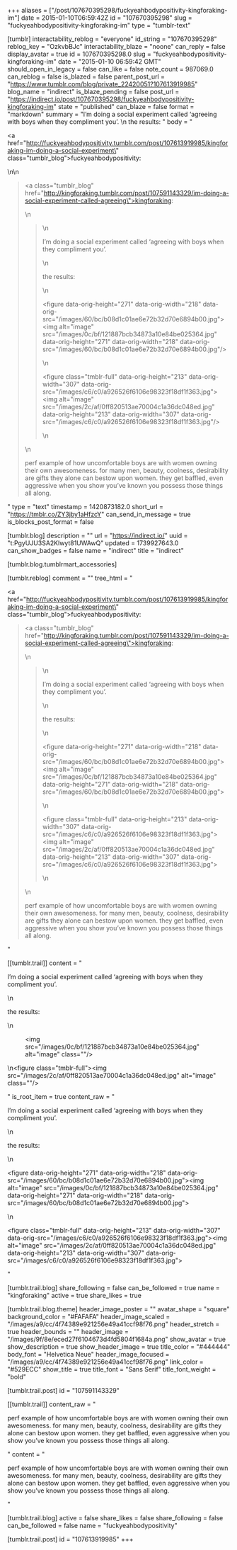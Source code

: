 +++
aliases = ["/post/107670395298/fuckyeahbodypositivity-kingforaking-im"]
date = 2015-01-10T06:59:42Z
id = "107670395298"
slug = "fuckyeahbodypositivity-kingforaking-im"
type = "tumblr-text"

[tumblr]
interactability_reblog = "everyone"
id_string = "107670395298"
reblog_key = "OzkvbBJc"
interactability_blaze = "noone"
can_reply = false
display_avatar = true
id = 107670395298.0
slug = "fuckyeahbodypositivity-kingforaking-im"
date = "2015-01-10 06:59:42 GMT"
should_open_in_legacy = false
can_like = false
note_count = 987069.0
can_reblog = false
is_blazed = false
parent_post_url = "https://www.tumblr.com/blog/private_22420051?107613919985"
blog_name = "indirect"
is_blaze_pending = false
post_url = "https://indirect.io/post/107670395298/fuckyeahbodypositivity-kingforaking-im"
state = "published"
can_blaze = false
format = "markdown"
summary = "I’m doing a social experiment called ‘agreeing with boys when they compliment you’. \n the results: "
body = "<p><a href=\"http://fuckyeahbodypositivity.tumblr.com/post/107613919985/kingforaking-im-doing-a-social-experiment\" class=\"tumblr_blog\">fuckyeahbodypositivity</a>:</p>\n\n<blockquote><p><a class=\"tumblr_blog\" href=\"http://kingforaking.tumblr.com/post/107591143329/im-doing-a-social-experiment-called-agreeing\">kingforaking</a>:</p>\n<blockquote>\n<p>I’m doing a social experiment called ‘agreeing with boys when they compliment you’. </p>\n<p>the results: </p>\n<p><figure data-orig-height=\"271\" data-orig-width=\"218\" data-orig-src=\"/images/60/bc/b08d1c01ae6e72b32d70e6894b00.jpg\"><img alt=\"image\" src=\"/images/0c/bf/121887bcb34873a10e84be025364.jpg\" data-orig-height=\"271\" data-orig-width=\"218\" data-orig-src=\"/images/60/bc/b08d1c01ae6e72b32d70e6894b00.jpg\"/></figure></p>\n<p><figure class=\"tmblr-full\" data-orig-height=\"213\" data-orig-width=\"307\" data-orig-src=\"/images/c6/c0/a926526f6106e98323f18df1f363.jpg\"><img alt=\"image\" src=\"/images/2c/af/0ff820513ae70004c1a36dc048ed.jpg\" data-orig-height=\"213\" data-orig-width=\"307\" data-orig-src=\"/images/c6/c0/a926526f6106e98323f18df1f363.jpg\"/></figure></p>\n</blockquote>\n<p>perf example of how uncomfortable boys are with women owning their own awesomeness. for many men, beauty, coolness, desirability are gifts they alone can bestow upon women. they get baffled, even aggressive when you show you’ve known you possess those things all along. </p></blockquote>"
type = "text"
timestamp = 1420873182.0
short_url = "https://tmblr.co/ZY3jby1aHfzcY"
can_send_in_message = true
is_blocks_post_format = false

[tumblr.blog]
description = ""
url = "https://indirect.io/"
uuid = "t:PgyUJU3SA2Klwyt81UWAwQ"
updated = 1739927643.0
can_show_badges = false
name = "indirect"
title = "indirect"

[tumblr.blog.tumblrmart_accessories]

[tumblr.reblog]
comment = ""
tree_html = "<p><a href=\"http://fuckyeahbodypositivity.tumblr.com/post/107613919985/kingforaking-im-doing-a-social-experiment\" class=\"tumblr_blog\">fuckyeahbodypositivity</a>:</p><blockquote><p><a class=\"tumblr_blog\" href=\"http://kingforaking.tumblr.com/post/107591143329/im-doing-a-social-experiment-called-agreeing\">kingforaking</a>:</p>\n<blockquote>\n<p>I’m doing a social experiment called ‘agreeing with boys when they compliment you’. </p>\n<p>the results: </p>\n<p><figure data-orig-height=\"271\" data-orig-width=\"218\" data-orig-src=\"/images/60/bc/b08d1c01ae6e72b32d70e6894b00.jpg\"><img alt=\"image\" src=\"/images/0c/bf/121887bcb34873a10e84be025364.jpg\" data-orig-height=\"271\" data-orig-width=\"218\" data-orig-src=\"/images/60/bc/b08d1c01ae6e72b32d70e6894b00.jpg\"></figure></p>\n<p><figure class=\"tmblr-full\" data-orig-height=\"213\" data-orig-width=\"307\" data-orig-src=\"/images/c6/c0/a926526f6106e98323f18df1f363.jpg\"><img alt=\"image\" src=\"/images/2c/af/0ff820513ae70004c1a36dc048ed.jpg\" data-orig-height=\"213\" data-orig-width=\"307\" data-orig-src=\"/images/c6/c0/a926526f6106e98323f18df1f363.jpg\"></figure></p>\n</blockquote>\n<p>perf example of how uncomfortable boys are with women owning their own awesomeness. for many men, beauty, coolness, desirability are gifts they alone can bestow upon women. they get baffled, even aggressive when you show you’ve known you possess those things all along. </p></blockquote>"

[[tumblr.trail]]
content = "<p><p>I&rsquo;m doing a social experiment called &lsquo;agreeing with boys when they compliment you&rsquo;.&nbsp;</p>\n<p>the results:&nbsp;</p>\n<figure><img src=\"/images/0c/bf/121887bcb34873a10e84be025364.jpg\" alt=\"image\" class=\"\"/></figure>\n<figure class=\"tmblr-full\"><img src=\"/images/2c/af/0ff820513ae70004c1a36dc048ed.jpg\" alt=\"image\" class=\"\"/></figure></p>"
is_root_item = true
content_raw = "<p>I’m doing a social experiment called ‘agreeing with boys when they compliment you’. </p>\n<p>the results: </p>\n<p><figure data-orig-height=\"271\" data-orig-width=\"218\" data-orig-src=\"/images/60/bc/b08d1c01ae6e72b32d70e6894b00.jpg\"><img alt=\"image\" src=\"/images/0c/bf/121887bcb34873a10e84be025364.jpg\" data-orig-height=\"271\" data-orig-width=\"218\" data-orig-src=\"/images/60/bc/b08d1c01ae6e72b32d70e6894b00.jpg\"></figure></p>\n<p><figure class=\"tmblr-full\" data-orig-height=\"213\" data-orig-width=\"307\" data-orig-src=\"/images/c6/c0/a926526f6106e98323f18df1f363.jpg\"><img alt=\"image\" src=\"/images/2c/af/0ff820513ae70004c1a36dc048ed.jpg\" data-orig-height=\"213\" data-orig-width=\"307\" data-orig-src=\"/images/c6/c0/a926526f6106e98323f18df1f363.jpg\"></figure></p>"

[tumblr.trail.blog]
share_following = false
can_be_followed = true
name = "kingforaking"
active = true
share_likes = true

[tumblr.trail.blog.theme]
header_image_poster = ""
avatar_shape = "square"
background_color = "#FAFAFA"
header_image_scaled = "/images/a9/cc/4f74389e921256e49a41ccf98f76.png"
header_stretch = true
header_bounds = ""
header_image = "/images/9f/8e/eced27f6104673d4fd5804f1684a.png"
show_avatar = true
show_description = true
show_header_image = true
title_color = "#444444"
body_font = "Helvetica Neue"
header_image_focused = "/images/a9/cc/4f74389e921256e49a41ccf98f76.png"
link_color = "#529ECC"
show_title = true
title_font = "Sans Serif"
title_font_weight = "bold"

[tumblr.trail.post]
id = "107591143329"

[[tumblr.trail]]
content_raw = "<p>perf example of how uncomfortable boys are with women owning their own awesomeness. for many men, beauty, coolness, desirability are gifts they alone can bestow upon women. they get baffled, even aggressive when you show you’ve known you possess those things all along. </p>"
content = "<p>perf example of how uncomfortable boys are with women owning their own awesomeness. for many men, beauty, coolness, desirability are gifts they alone can bestow upon women. they get baffled, even aggressive when you show you&rsquo;ve known you possess those things all along.&nbsp;</p>"

[tumblr.trail.blog]
active = false
share_likes = false
share_following = false
can_be_followed = false
name = "fuckyeahbodypositivity"

[tumblr.trail.post]
id = "107613919985"
+++
